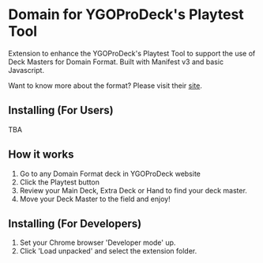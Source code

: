 # Domain for YGOProDeck's Playtest Tool
Extension to enhance the YGOProDeck's Playtest Tool to support the use of Deck Masters for Domain Format. Built with Manifest v3 and basic Javascript.

Want to know more about the format? Please visit their [site](https://www.domainformat.com/).

## Installing (For Users)
TBA

## How it works
1. Go to any Domain Format deck in YGOProDeck website 
2. Click the Playtest button
3. Review your Main Deck, Extra Deck or Hand to find your deck master.
4. Move your Deck Master to the field and enjoy!

## Installing (For Developers)
1. Set your Chrome browser 'Developer mode' up.
2. Click 'Load unpacked' and select the extension folder.
